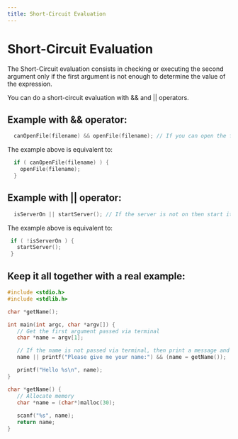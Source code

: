 ```yaml
---
title: Short-Circuit Evaluation
---
```

# Short-Circuit Evaluation

The Short-Circuit evaluation consists in checking or executing the second argument only if the first argument is not enough to determine the value of the expression. 

You can do a short-circuit evaluation with && and || operators.


## Example with && operator:

```c
  canOpenFile(filename) && openFile(filename); // If you can open the file then open it.
```

The example above is equivalent to:

```c
  if ( canOpenFile(filename) ) {
    openFile(filename);
  }
```

## Example with || operator:

```c
  isServerOn || startServer(); // If the server is not on then start it.
 ```
 The example above is equivalent to:
 
 ```c
  if ( !isServerOn ) {
    startServer();
  }
 ```
 
 ## Keep it all together with a real example:
 
 ```c
#include <stdio.h>
#include <stdlib.h>

char *getName();

int main(int argc, char *argv[]) { 
	// Get the first argument passed via terminal
	char *name = argv[1];

	// If the name is not passed via terminal, then print a message and then get the name
	name || printf("Please give me your name:") && (name = getName()); 

	printf("Hello %s\n", name);
}

char *getName() {
	// Allocate memory 
	char *name = (char*)malloc(30);
	
	scanf("%s", name);
	return name;
}
```
 

